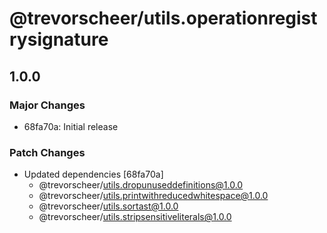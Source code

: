 # @trevorscheer/utils.operationregistrysignature

## 1.0.0
### Major Changes

- 68fa70a: Initial release

### Patch Changes

- Updated dependencies [68fa70a]
  - @trevorscheer/utils.dropunuseddefinitions@1.0.0
  - @trevorscheer/utils.printwithreducedwhitespace@1.0.0
  - @trevorscheer/utils.sortast@1.0.0
  - @trevorscheer/utils.stripsensitiveliterals@1.0.0
